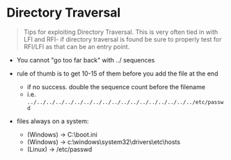 # Directory Traversal
> Tips for exploiting Directory Traversal. This is very often tied in with LFI and RFI- if directory traversal is found be sure to properly test for RFI/LFI as that can be an entry point.


- You cannot "go too far back" with ../ sequences
- rule of thumb is to get 10-15 of them before you add the file at the end
	- if no success. double the sequence count before the filename
	- i.e. ```../../../../../../../../../../../../../../../../../../etc/passwd```

- files always on a system: 
	- (Windows) -> C:\boot.ini
	- (Windows) -> c:\windows\system32\drivers\etc\hosts
	- (Linux) -> /etc/passwd




